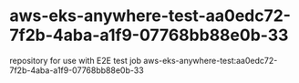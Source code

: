 # aws-eks-anywhere-test-aa0edc72-7f2b-4aba-a1f9-07768bb88e0b-33
repository for use with E2E test job aws-eks-anywhere-test:aa0edc72-7f2b-4aba-a1f9-07768bb88e0b-33
